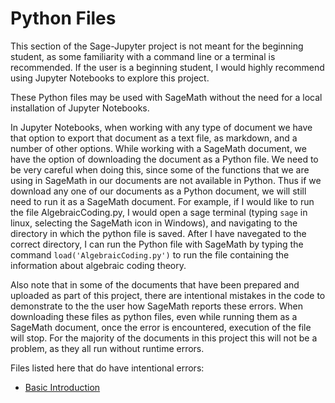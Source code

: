 # Python Files

This section of the Sage-Jupyter project is not meant for the beginning student, as some familiarity with a command line or a terminal is recommended.  If the user is a beginning student, I would highly recommend using Jupyter Notebooks to explore this project.

These Python files may be used with SageMath without the need for a local installation of Jupyter Notebooks.

In Jupyter Notebooks, when working with any type of document we have that option to export that document as a text file, as markdown, and a number
of other options.  While working with a SageMath document, we have the option of downloading the document as a Python file.  We need to be very careful when 
doing this, since some of the functions that we are using in SageMath in our documents are not available in Python.  Thus if we download any one of our documents 
as a Python document, we will still need to run it as a SageMath document.  For example, if I would like to run the file AlgebraicCoding.py, I would open a sage
terminal (typing `sage` in linux, selecting the SageMath icon in Windows), and navigating to the directory in which the python file is saved.  After I have
navegated to the correct directory, I can run the Python file with SageMath by typing the command `load('AlgebraicCoding.py')` to run the file containing the 
information about algebraic coding theory.

Also note that in some of the documents that have been prepared and uploaded as part of this project, there are intentional mistakes in the code to 
demonstrate to the the user how SageMath reports these errors.  When downloading these files as python files, even while running them as a SageMath document,
once the error is encountered, execution of the file will stop.  For the majority of the documents in this project this will not be a problem, as they all
run without runtime errors.  

Files listed here that do have intentional errors:

* [Basic Introduction](Introduction/basic-introduction.py)
